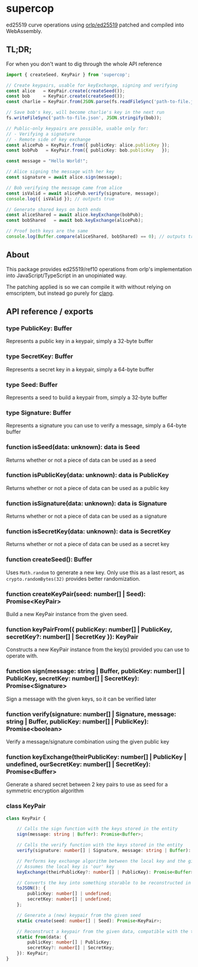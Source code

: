 # supercop

ed25519 curve operations using [orlp/ed25519](https://github.com/orlp/ed25519) patched and compiled into WebAssembly.

## TL;DR;

For when you don't want to dig through the whole API reference

```typescript
import { createSeed, KeyPair } from 'supercop';

// Create keypairs, usable for keyExchange, signing and verifying
const alice   = KeyPair.create(createSeed());
const bob     = KeyPair.create(createSeed());
const charlie = KeyPair.from(JSON.parse(fs.readFileSync('path-to-file.json')));

// Save bob's key, will become charlie's key in the next run
fs.writeFileSync('path-to-file.json', JSON.stringify(bob));

// Public-only keypairs are possible, usable only for:
// - Verifying a signature
// - Remote side of key exchange
const alicePub = KeyPair.from({ publicKey: alice.publicKey });
const bobPub   = KeyPair.from({ publicKey: bob.publicKey   });

const message = "Hello World!";

// Alice signing the message with her key
const signature = await alice.sign(message);

// Bob verifying the message came from alice
const isValid = await alicePub.verify(signature, message);
console.log({ isValid }); // outputs true

// Generate shared keys on both ends
const aliceShared = await alice.keyExchange(bobPub);
const bobShared   = await bob.keyExchange(alicePub);

// Proof both keys are the same
console.log(Buffer.compare(aliceShared, bobShared) == 0); // outputs true
```

## About

This package provides ed25519/ref10 operations from orlp's implementation into JavaScript/TypeScript in an unopiniated way.

The patching applied is so we can compile it with without relying on emscriptem, but instead go purely for [clang](https://clang.llvm.org/).


## API reference / exports

### type PublicKey: Buffer

Represents a public key in a keypair, simply a 32-byte buffer

### type SecretKey: Buffer

Represents a secret key in a keypair, simply a 64-byte buffer

### type Seed: Buffer

Represents a seed to build a keypair from, simply a 32-byte buffer

### type Signature: Buffer

Represents a signature you can use to verify a message, simply a 64-byte buffer

### function isSeed(data: unknown): data is Seed

Returns whether or not a piece of data can be used as a seed

### function isPublicKey(data: unknown): data is PublicKey

Returns whether or not a piece of data can be used as a public key

### function isSignature(data: unknown): data is Signature

Returns whether or not a piece of data can be used as a signature

### function isSecretKey(data: unknown): data is SecretKey

Returns whether or not a piece of data can be used as a secret key

### function createSeed(): Buffer

Uses `Math.random` to generate a new key. Only use this as a last resort, as `crypto.randomBytes(32)` provides better randomization.

### function createKeyPair(seed: number[] | Seed): Promise&lt;KeyPair&gt;

Build a new KeyPair instance from the given seed.

### function keyPairFrom({ publicKey: number[] | PublicKey, secretKey?: number[] | SecretKey }): KeyPair

Constructs a new KeyPair instance from the key(s) provided you can use to operate with.

### function sign(message: string | Buffer, publicKey: number[] | PublicKey, secretKey: number[] | SecretKey): Promise&lt;Signature&gt;

Sign a message with the given keys, so it can be verified later

### function verify(signature: number[] | Signature, message: string | Buffer, publicKey: number[] | PublicKey): Promise&lt;boolean&gt;

Verify a message/signature combination using the given public key

### function keyExchange(theirPublicKey: number[] | PublicKey | undefined, ourSecretKey: number[] | SecretKey): Promise&lt;Buffer&gt;

Generate a shared secret between 2 key pairs to use as seed for a symmetric encryption algorithm

### class KeyPair

```typescript
class KeyPair {

    // Calls the sign function with the keys stored in the entity
    sign(message: string | Buffer): Promise<Buffer>;

    // Calls the verify function with the keys stored in the entity
    verify(signature: number[] | Signature, message: string | Buffer): Promise<boolean>;

    // Performs key exchange algorithm between the local key and the given key
    // Assumes the local key is 'our' key
    keyExchange(theirPublicKey?: number[] | PublicKey): Promise<Buffer>;

    // Converts the key into something storable to be reconstructed in a later run
    toJSON(): {
        publicKey: number[] | undefined;
        secretKey: number[] | undefined;
    };

    // Generate a (new) keypair from the given seed
    static create(seed: number[] | Seed): Promise<KeyPair>;

    // Reconstruct a keypair from the given data, compatible with the toJSON output format
    static from(data: {
        publicKey: number[] | PublicKey;
        secretKey?: number[] | SecretKey;
    }): KeyPair;
}
```
